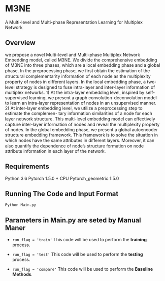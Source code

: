# M3NE
A Multi-level and Multi-phase Representation Learning for Multiplex Network

## Overview
we propose a novel Multi-level and Multi-phase Multiplex Network Embedding model, called M3NE. We divide the comprehensive embedding of M3NE into three phases, which are a local embedding phase and a global phase. In
the preprocessing phase, we ﬁrst obtain the estimation of the structural complementarity information of each node as the multiplexity property of nodes in diﬀerent layers. In the local embedding
phase, a two-level strategy is designed to fuse intra-layer and inter-layer information of multiplex networks. 1) At the intra-layer embedding level, inspired by self-supervised learning, we present a graph
convolution-deconvolution model to learn an intra-layer representation of nodes in an unsupervised manner. 2) At inter-layer embedding level, we utilize a preprocessing step to estimate the complemen-
tary information similarities of a node for each layer network structure. This multi-level embedding model can eﬀectively capture inter-layer information of nodes and reveal the multiplexity property of
nodes. In the global embedding phase, we present a global autoencoder structure embedding framework. This framework is to solve the situation in which nodes have the same attributes in diﬀerent
layers. Moreover, it can also quantify the dependence of node’s structure formation on node attribute information in each layer of the network.

## Requirements
Python 3.6
Pytorch 1.5.0 + CPU
Pytorch_geometric 1.5.0

## Running The Code and Input Format

  ```Python Main.py```

## Parameters in Main.py are seted by Manual Maner

* ```run_flag = 'train'```
This code will be used to perform the **training** process.

* ```run_flag = 'test'```
This code will be used to perform the **testing** process.

* ```run_flag = 'compare'```
This code will be used to perform the **Baseline Methods**.
